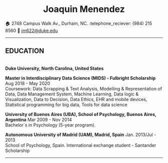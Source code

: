 <center><h1>Joaquin Menendez </h1></center>

<right>:house: 2748 Campus Walk Av., Durham, NC.<right> </center>:telephone_reciever: (984) 215 8560</center>    <left>:email: jm622@duke.edu</left>

---
<h2>EDUCATION</h2></br>
<b>Duke University, North Carolina, United States</b><br>

<b>Master in Interdisciplinary Data Science (MIDS) - Fulbright Scholarship</b> <left>Aug 2018 - May 2020</left><br>
Coursework: Data Scrapping & Text Analysis, Modelling & Representation of Data, 
Data Management System, Machine Learning, Data logic & Visualization, Data to Decision, Data Ethics, EHR and mobile devices, Statistical programming for big data, Tools for data science <br>	
		
<b>University of Buenos Aires (UBA), School of Psychology, Buenos Aires, Argentina</b> <left>Mar 2009 - Nov 2014</left><br>
Bachelor´s in Psychology (5-year program).			

<b>Autonomous University of Madrid (UAM), Madrid, Spain</b> <left>Jan. 2013/Jul - 2013</left> <br>
School of Psychology, Spain. International exchange student - Santander Scholarship 

---
